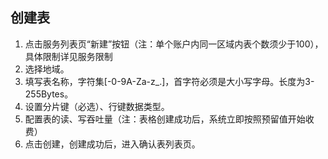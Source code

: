 ## 创建表

1. 点击服务列表页“新建”按钮（注：单个账户内同一区域内表个数须少于100），具体限制详见服务限制
2. 选择地域。
3. 填写表名称，字符集[-0-9A-Za-z_.]，首字符必须是大小写字母。长度为3-255Bytes。
4. 设置分片键（必选）、行键数据类型。
5. 配置表的读、写吞吐量（注：表格创建成功后，系统立即按照预留值开始收费）
6. 点击创建，创建成功后，进入确认表列表页。
